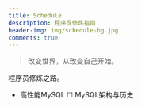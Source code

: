 ```yaml
---
title: Schedule
description: 程序员修炼指南
header-img: img/schedule-bg.jpg
comments: true
---
```


> 改变世界，从改变自己开始。

程序员修炼之路。

- 高性能MySQL
☐ MySQL架构与历史
